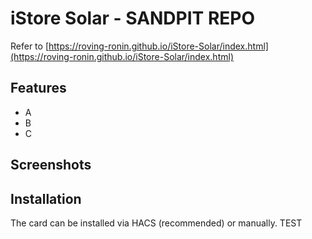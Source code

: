 # iStore Solar - SANDPIT REPO

Refer to [https://roving-ronin.github.io/iStore-Solar/index.html](https://roving-ronin.github.io/iStore-Solar/index.html)

## Features

* A
* B
* C

## Screenshots


## Installation

The card can be installed via HACS (recommended) or manually.
TEST
